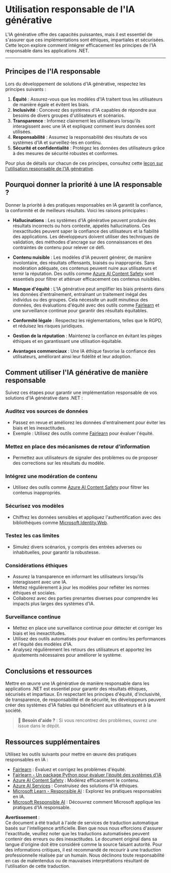 # Utilisation responsable de l'IA générative

L'IA générative offre des capacités puissantes, mais il est essentiel de s'assurer que ces implémentations sont éthiques, impartiales et sécurisées. Cette leçon explore comment intégrer efficacement les principes de l'IA responsable dans les applications .NET.

---

## Principes de l'IA responsable

Lors du développement de solutions d'IA générative, respectez les principes suivants :

1. **Équité** : Assurez-vous que les modèles d'IA traitent tous les utilisateurs de manière égale et évitent les biais.
2. **Inclusivité** : Concevez des systèmes d'IA capables de répondre aux besoins de divers groupes d'utilisateurs et scénarios.
3. **Transparence** : Informez clairement les utilisateurs lorsqu'ils interagissent avec une IA et expliquez comment leurs données sont utilisées.
4. **Responsabilité** : Assumez la responsabilité des résultats de vos systèmes d'IA et surveillez-les en continu.
5. **Sécurité et confidentialité** : Protégez les données des utilisateurs grâce à des mesures de sécurité robustes et conformes.

Pour plus de détails sur chacun de ces principes, consultez cette [leçon sur l'utilisation responsable de l'IA générative](https://github.com/microsoft/generative-ai-for-beginners/tree/main/03-using-generative-ai-responsibly).

## Pourquoi donner la priorité à une IA responsable ?

Donner la priorité à des pratiques responsables en IA garantit la confiance, la conformité et de meilleurs résultats. Voici les raisons principales :

- **Hallucinations** : Les systèmes d'IA générative peuvent produire des résultats incorrects ou hors contexte, appelés hallucinations. Ces inexactitudes peuvent saper la confiance des utilisateurs et la fiabilité des applications. Les développeurs doivent utiliser des techniques de validation, des méthodes d'ancrage sur des connaissances et des contraintes de contenu pour relever ce défi.

- **Contenu nuisible** : Les modèles d'IA peuvent générer, de manière involontaire, des résultats offensants, biaisés ou inappropriés. Sans modération adéquate, ces contenus peuvent nuire aux utilisateurs et ternir la réputation. Des outils comme [Azure AI Content Safety](https://azure.microsoft.com/products/ai-services/ai-content-safety/) sont essentiels pour filtrer et atténuer efficacement ces contenus nuisibles.

- **Manque d'équité** : L'IA générative peut amplifier les biais présents dans les données d'entraînement, entraînant un traitement inégal des individus ou des groupes. Cela nécessite un audit minutieux des données, des évaluations d'équité avec des outils comme [Fairlearn](https://fairlearn.org/) et une surveillance continue pour garantir des résultats équitables.

- **Conformité légale** : Respectez les réglementations, telles que le RGPD, et réduisez les risques juridiques.

- **Gestion de la réputation** : Maintenez la confiance en évitant les pièges éthiques et en garantissant une utilisation équitable.

- **Avantages commerciaux** : Une IA éthique favorise la confiance des utilisateurs, améliorant ainsi leur fidélité et leur adoption.

## Comment utiliser l'IA générative de manière responsable

Suivez ces étapes pour garantir une implémentation responsable de vos solutions d'IA générative dans .NET :

### Auditez vos sources de données

- Passez en revue et améliorez les données d'entraînement pour éviter les biais et les inexactitudes.
- Exemple : Utilisez des outils comme [Fairlearn](https://fairlearn.org/) pour évaluer l'équité.

### Mettez en place des mécanismes de retour d'information

- Permettez aux utilisateurs de signaler des problèmes ou de proposer des corrections sur les résultats du modèle.

### Intégrez une modération de contenu

- Utilisez des outils comme [Azure AI Content Safety](https://azure.microsoft.com/products/ai-services/ai-content-safety/) pour filtrer les contenus inappropriés.

### Sécurisez vos modèles

- Chiffrez les données sensibles et appliquez l'authentification avec des bibliothèques comme [Microsoft.Identity.Web](https://github.com/AzureAD/microsoft-identity-web).

### Testez les cas limites

- Simulez divers scénarios, y compris des entrées adverses ou inhabituelles, pour garantir la robustesse.

### Considérations éthiques

- Assurez la transparence en informant les utilisateurs lorsqu'ils interagissent avec une IA.
- Mettez régulièrement à jour les modèles pour refléter les normes éthiques et sociales.
- Collaborez avec des parties prenantes diverses pour comprendre les impacts plus larges des systèmes d'IA.

### Surveillance continue

- Mettez en place une surveillance continue pour détecter et corriger les biais et les inexactitudes.
- Utilisez des outils automatisés pour évaluer en continu les performances et l'équité des modèles d'IA.
- Analysez régulièrement les retours des utilisateurs et apportez les ajustements nécessaires pour améliorer le système.

## Conclusions et ressources

Mettre en œuvre une IA générative de manière responsable dans les applications .NET est essentiel pour garantir des résultats éthiques, sécurisés et impartiaux. En respectant les principes d'équité, d'inclusivité, de transparence, de responsabilité et de sécurité, les développeurs peuvent créer des systèmes d'IA fiables qui bénéficient aux utilisateurs et à la société.

> 🙋 **Besoin d'aide ?** : Si vous rencontrez des problèmes, ouvrez une issue dans le dépôt.

## Ressources supplémentaires

Utilisez les outils suivants pour mettre en œuvre des pratiques responsables en IA :

- [Fairlearn](https://fairlearn.org/) : Évaluez et corrigez les problèmes d'équité.
- [Fairlearn - Un package Python pour évaluer l'équité des systèmes d'IA](https://techcommunity.microsoft.com/blog/educatordeveloperblog/fairlearn---a-python-package-to-assess-ai-systems-fairness/1402950)
- [Azure AI Content Safety](https://azure.microsoft.com/products/ai-services/ai-content-safety/) : Modérez efficacement le contenu.
- [Azure AI Services](https://azure.microsoft.com/products/cognitive-services/) : Construisez des solutions d'IA éthiques.
- [Microsoft Learn - Responsible AI](https://learn.microsoft.com/training/modules/embrace-responsible-ai-principles-practices/) : Explorez les pratiques responsables en IA.
- [Microsoft Responsible AI](https://www.microsoft.com/ai/responsible-ai) : Découvrez comment Microsoft applique les pratiques d'IA responsable.

**Avertissement** :  
Ce document a été traduit à l'aide de services de traduction automatique basés sur l'intelligence artificielle. Bien que nous nous efforcions d'assurer l'exactitude, veuillez noter que les traductions automatisées peuvent contenir des erreurs ou des inexactitudes. Le document original dans sa langue d'origine doit être considéré comme la source faisant autorité. Pour des informations critiques, il est recommandé de recourir à une traduction professionnelle réalisée par un humain. Nous déclinons toute responsabilité en cas de malentendus ou de mauvaises interprétations résultant de l'utilisation de cette traduction.